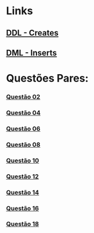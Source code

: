 # Links

## [DDL - Creates](tarefa01-create.sql)
## [DML - Inserts](tarefa01-inserts.sql)

# Questões Pares:

### [Questão 02](tarefa01-q02.sql)
### [Questão 04](tarefa01-q04.sql)
### [Questão 06](tarefa01-q06.sql)
### [Questão 08](tarefa01-q08.sql)
### [Questão 10](tarefa01-q10.sql)
### [Questão 12](tarefa01-q12.sql)
### [Questão 14](tarefa01-q14.sql)
### [Questão 16](tarefa01-q16.sql)
### [Questão 18](tarefa01-q18.sql)
